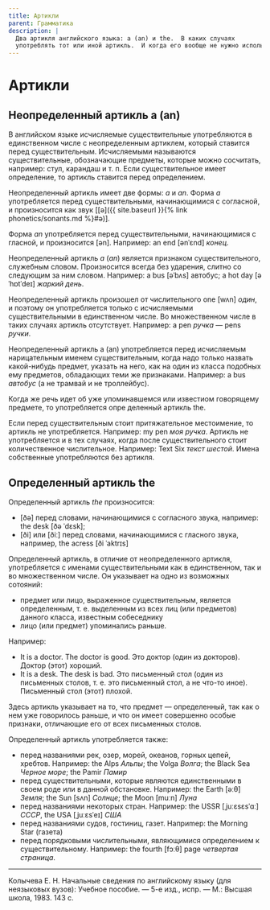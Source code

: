 ```yaml
---
title: Артикли
parent: Грамматика
description: |
  Два артикля английского языка: a (an) и the.  В каких случаях
  употреблять тот или иной артикль.  И когда его вообще не нужно использовать.
---
```


# Артикли


## Неопределенный артикль a (an)

В английском языке исчисляемые существительные употребляются в
единственном числе с неопределенным артиклем, который ставится перед
существительным.  Исчисляемыми называются существительные,
обозначающие предметы, которые можно сосчитать, например: стул,
карандаш и т. п.  Если существительное имеет определение, то артикль
ставится перед определением.

Неопределенный артикль имеет две формы: *a* и *an*.  Форма *a*
употребляется перед существительными, начинающимися с согласной, и
произносится как звук [[ə]({{ site.baseurl }}{% link phonetics/sonants.md %}#ə)].

Форма *an* употребляется перед существительными, начинающимися с
гласной, и произносится [ən]. Например: an end [ənˈɛnd] *конец*.

Неопределенный артикль *a* (*an*) является признаком существительного,
служебным словом.  Произносится всегда без ударения, слитно со
следующим за ним словом.  Например: a bus [əˈbʌs] автобус; a hot day
[əˈhɒtˈdeɪ] *жаркий день*.

Неопределенный артикль произошел от числительного one [wʌn] *один*, и
поэтому он употребляется только с исчисляемыми существительными в
единственном числе.  Во множественном числе в таких случаях артикль
отсутствует. Например: a pen *ручка* — pens *ручки*.

Неопределенный артикль a (an) употребляется перед исчисляемым
нарицательным именем существительным, когда надо только назвать
какой-нибудь предмет, указать на него, как на один из класса подобных
ему предметов, обладающих теми же признаками.  Например: a bus
*автобус* (а не трамвай и не троллейбус).

Когда же речь идет об уже упоминавшемся или известиом говорящему
предмете, то употребляется опре деленный артикль the.

Если перед существительным стоит притяжательное местоимение, то
артикль не употребляется.  Например: my pen *моя ручка*. Артикль не
употребляется и в тех случаях, когда после существительного стоит
количественное числительное.  Например: Text Six *текст шестой*.
Имена собственные употребляются без артикля.


## Определенный артикль the


Определенный артикль *the* произносится:
- [ðə] перед словами, начинающимися с согласного звука, например: the
  desk [ðə ˈdɛsk];
- [ði] или [ðiː] перед словами, начинающимися с гласного звука,
  например, the acress [ði ˈaktrɪs]

Определенный артикль, в отличие от неопределенного артикля,
употребляется с именами существительными как в единственном, так и во
множественном числе.  Он указывает на одно из возможных сотояний:
- предмет или лицо, выраженное существительным, является определенным,
  т. е. выделенным из всех лиц (или предметов) данного класса,
  известным собеседнику
- лицо (или предмет) упоминались раньше.

Например:
- It is a doctor.  The doctor is good. Это доктор (один из докторов).
  Доктор (этот) хороший.
- It is a desk.  The desk is bad.  Это письменный стол (один из
  письменных столов, т. е. это письменный стол, а не что-то иное).
  Письменный стол (этот) плохой.

Здесь артикль указывает на то, что предмет — определенный, так как о
нем уже говорилось раньше, и что он имеет совершенно особые признаки,
отличающие его от всех письменных столов.

Определенный артикль употребляется также:
- перед названиями рек, озер, морей, океанов, горных цепей, хребтов.
  Например: the Alps *Альпы*; the Volga *Волга*; the Black Sea *Черное
  море*; the Pamir *Памир*
- перед существительными, которые являются единственными в своем роде
  или в данной обстановке.  Например: the Earth [əːθ] *Земля*; the Sun
  [sʌn] *Солнце*; the Moon [muːn] *Луна*
- перед названиями некоторых стран.  Например:
  the USSR [ˌjuːɛsɛsˈɑː] *СССР*, the USA [ˌjuːɛsˈeɪ] *США*
- перед названиями судов, гостиниц, газет.  Наприmep: the Morning Star
  (газета)
- перед порядковыми числительными, являющимися определением к
существительному.  Например: the fourth [fɔːθ] page *четвертая
страница*.


---

Колычева Е. Н.  Начальные сведения по английскому языку (для
неязыковых вузов): Учебное пособие. — 5-е изд., испр. — М.: Высшая
школа, 1983. 143 с.

